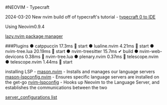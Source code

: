 

#NEOVIM - Typecraft


2024-03-20 New nvim build off of typecraft's tutorial - 
[typecraft 0 to IDE](https://www.youtube.com/watch?v=zHTeCSVAFNY&list=PLsz00TDipIffreIaUNk64KxTIkQaGguqn&ab_channel=typecraft)

Using Neovim0.9.4

[lazy.nvim package manager](https://github.com/folke/lazy.nvim)

###Plugins
    ● catppuccin 17.3ms  start
    ● lualine.nvim 4.21ms  start
    ● nvim-tree.lua 20.19ms  start
    ● nvim-treesitter 15.7ms ✔ build
    ● nvim-web-devicons 0.38ms  nvim-tree.lua
    ● plenary.nvim 0.37ms  telescope.nvim
    ● telescope.nvim 1.44ms  start

installing  LSP - 
[mason.nvim](https://github.com/williamboman/mason.nvim)
    - Installs and manages our language servers
[mason-lspconfig.nvim](https://github.com/williamboman/mason-lspconfig.nvim)
    - Ensures specific language servers are installed on the get-go
[nvim-lspconfig](https://github.com/neovim/nvim-lspconfig)
    - Hooks up Neovim to the Language Server, and establishes the communications between the two

[server_configurations list](https://github.com/neovim/nvim-lspconfig/blob/master/doc/server_configurations.md)












